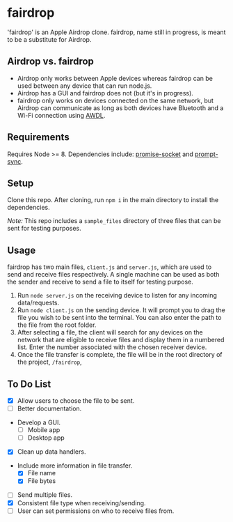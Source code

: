 # fairdrop

'fairdrop' is an Apple Airdrop clone. fairdrop, name still in progress, is meant to be a substitute for Airdrop.

## Airdrop vs. fairdrop
- Airdrop only works between Apple devices whereas fairdrop can be used between any device that can run node.js.
- Airdrop has a GUI and fairdrop does not (but it's in progress).
- fairdrop only works on devices connected on the same network, but Airdrop can communicate as long as both devices have Bluetooth and a Wi-Fi connection using [AWDL](https://owlink.org/wiki/#what-is-apple-wireless-direct-link-awdl).

## Requirements
Requires Node >= 8.
Dependencies include: [promise-socket](https://www.npmjs.com/package/promise-socket) and [prompt-sync](https://www.npmjs.com/package/prompt-sync).

## Setup
Clone this repo. After cloning, run `npm i` in the main directory to install the dependencies.

*Note:* This repo includes a `sample_files` directory of three files that can be sent for testing purposes.

## Usage
fairdrop has two main files, `client.js` and `server.js`, which are used to send and receive files respectively. A single machine can be used as both the sender and receive to send a file to itself for testing purpose.

1. Run `node server.js` on the receiving device to listen for any incoming data/requests.
2. Run `node client.js` on the sending device. It will prompt you to drag the file you wish to be sent into the terminal. You can also enter the path to the file from the root folder.
3. After selecting a file, the client will search for any devices on the network that are eligible to receive files and display them in a numbered list. Enter the number associated with the chosen receiver device.
4. Once the file transfer is complete, the file will be in the root directory of the project, `/fairdrop`,

## To Do List

 - [x] Allow users to choose the file to be sent.
 - [ ] Better documentation.
 - Develop a GUI.
	 - [ ] Mobile app
	 - [ ] Desktop app
- [x] Clean up data handlers.
- Include more information in file transfer.
	- [x] File name
	- [x] File bytes
- [ ] Send multiple files.
- [x] Consistent file type when receiving/sending.
- [ ] User can set permissions on who to receive files from.
